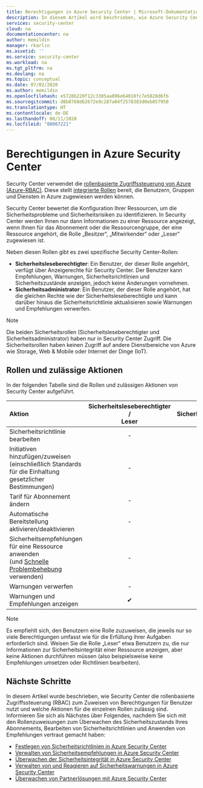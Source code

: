 ```yaml
---
title: Berechtigungen in Azure Security Center | Microsoft-Dokumentation
description: In diesem Artikel wird beschrieben, wie Azure Security Center die rollenbasierte Zugriffssteuerung zum Zuweisen von Berechtigungen für Benutzer verwendet und die zulässigen Aktionen für jede Rolle identifiziert.
services: security-center
cloud: na
documentationcenter: na
author: memildin
manager: rkarlin
ms.assetid: ''
ms.service: security-center
ms.workload: na
ms.tgt_pltfrm: na
ms.devlang: na
ms.topic: conceptual
ms.date: 07/02/2020
ms.author: memildin
ms.openlocfilehash: e5728b220f12c3305aa896e64010fc7e5828d6fb
ms.sourcegitcommit: d8b8768d62672e9c287a04f2578383d0eb857950
ms.translationtype: HT
ms.contentlocale: de-DE
ms.lasthandoff: 08/11/2020
ms.locfileid: "88067221"
---
```

# <a name="permissions-in-azure-security-center"></a>Berechtigungen in Azure Security Center

Security Center verwendet die [rollenbasierte Zugriffssteuerung von Azure (Azure-RBAC)](../role-based-access-control/role-assignments-portal.md). Diese stellt [integrierte Rollen](../role-based-access-control/built-in-roles.md) bereit, die Benutzern, Gruppen und Diensten in Azure zugewiesen werden können.

Security Center bewertet die Konfiguration Ihrer Ressourcen, um die Sicherheitsprobleme und Sicherheitsrisiken zu identifizieren. In Security Center werden Ihnen nur dann Informationen zu einer Ressource angezeigt, wenn Ihnen für das Abonnement oder die Ressourcengruppe, der eine Ressource angehört, die Rolle „Besitzer“, „Mitwirkender“ oder „Leser“ zugewiesen ist.

Neben diesen Rollen gibt es zwei spezifische Security Center-Rollen:

* **Sicherheitsleseberechtigter**: Ein Benutzer, der dieser Rolle angehört, verfügt über Anzeigerechte für Security Center. Der Benutzer kann Empfehlungen, Warnungen, Sicherheitsrichtlinien und Sicherheitszustände anzeigen, jedoch keine Änderungen vornehmen.
* **Sicherheitsadministrator**: Ein Benutzer, der dieser Rolle angehört, hat die gleichen Rechte wie der Sicherheitsleseberechtigte und kann darüber hinaus die Sicherheitsrichtlinie aktualisieren sowie Warnungen und Empfehlungen verwerfen.

> [!NOTE]
> Die beiden Sicherheitsrollen (Sicherheitsleseberechtigter und Sicherheitsadministrator) haben nur in Security Center Zugriff. Die Sicherheitsrollen haben keinen Zugriff auf andere Dienstbereiche von Azure wie Storage, Web & Mobile oder Internet der Dinge (IoT).
>

## <a name="roles-and-allowed-actions"></a>Rollen und zulässige Aktionen

In der folgenden Tabelle sind die Rollen und zulässigen Aktionen von Security Center aufgeführt.

|Aktion|Sicherheitsleseberechtigter / <br> Leser |Sicherheitsadministrator  |Ressourcengruppenmitwirkender / <br> Ressourcengruppenbesitzer  |Mitwirkender des Abonnements  |Besitzer des Abonnements  |
|:--- |:---:|:---:|:---:|:---:|:---:|
|Sicherheitsrichtlinie bearbeiten|-|✔|-|-|✔|
|Initiativen hinzufügen/zuweisen (einschließlich Standards für die Einhaltung gesetzlicher Bestimmungen)|-|-|-|-|✔|
|Tarif für Abonnement ändern|-|✔|-|-|✔|
|Automatische Bereitstellung aktivieren/deaktivieren|-|✔|-|✔|✔|
|Sicherheitsempfehlungen für eine Ressource anwenden</br> (und [Schnelle Problembehebung](security-center-remediate-recommendations.md#quick-fix-remediation) verwenden)|-|-|✔|✔|✔|
|Warnungen verwerfen|-|✔|-|✔|✔|
|Warnungen und Empfehlungen anzeigen|✔|✔|✔|✔|✔|

> [!NOTE]
> Es empfiehlt sich, den Benutzern eine Rolle zuzuweisen, die jeweils nur so viele Berechtigungen umfasst wie für die Erfüllung ihrer Aufgaben erforderlich sind. Weisen Sie die Rolle „Leser“ etwa Benutzern zu, die nur Informationen zur Sicherheitsintegrität einer Ressource anzeigen, aber keine Aktionen durchführen müssen (also beispielsweise keine Empfehlungen umsetzen oder Richtlinien bearbeiten).
>
>

## <a name="next-steps"></a>Nächste Schritte
In diesem Artikel wurde beschrieben, wie Security Center die rollenbasierte Zugriffssteuerung (RBAC) zum Zuweisen von Berechtigungen für Benutzer nutzt und welche Aktionen für die einzelnen Rollen zulässig sind. Informieren Sie sich als Nächstes über Folgendes, nachdem Sie sich mit den Rollenzuweisungen zum Überwachen des Sicherheitszustands Ihres Abonnements, Bearbeiten von Sicherheitsrichtlinien und Anwenden von Empfehlungen vertraut gemacht haben:

- [Festlegen von Sicherheitsrichtlinien in Azure Security Center](tutorial-security-policy.md)
- [Verwalten von Sicherheitsempfehlungen in Azure Security Center](security-center-recommendations.md)
- [Überwachen der Sicherheitsintegrität in Azure Security Center](security-center-monitoring.md)
- [Verwalten von und Reagieren auf Sicherheitswarnungen in Azure Security Center](security-center-managing-and-responding-alerts.md)
- [Überwachen von Partnerlösungen mit Azure Security Center](security-center-partner-solutions.md)
